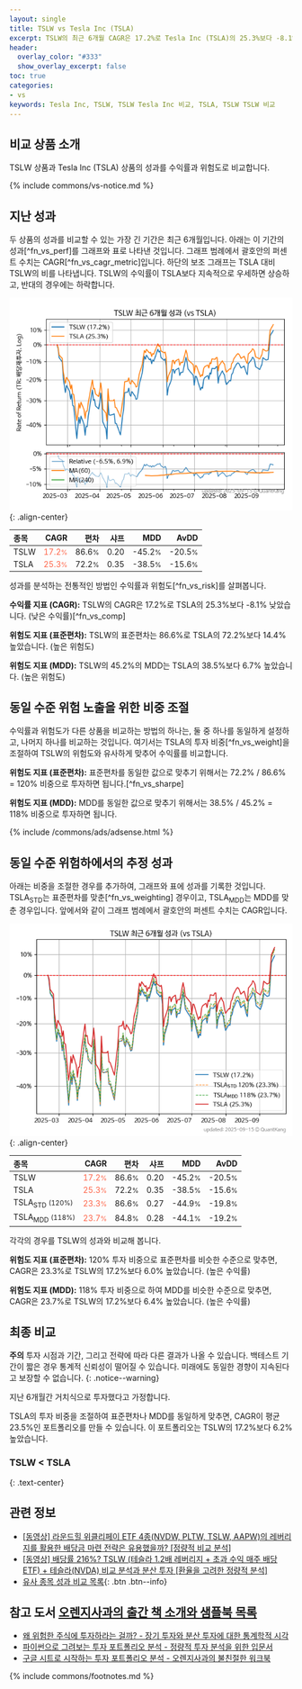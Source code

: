 ```yaml
---
layout: single
title: TSLW vs Tesla Inc (TSLA)
excerpt: TSLW의 최근 6개월 CAGR은 17.2%로 Tesla Inc (TSLA)의 25.3%보다 -8.1% 낮았습니다.
header:
  overlay_color: "#333"
  show_overlay_excerpt: false
toc: true
categories:
- vs
keywords: Tesla Inc, TSLW, TSLW Tesla Inc 비교, TSLA, TSLW TSLW 비교
---
```


## 비교 상품 소개


TSLW 상품과 Tesla Inc (TSLA) 상품의 성과를 수익률과 위험도로 비교합니다.





{% include commons/vs-notice.md %}

## 지난 성과

두 상품의 성과를 비교할 수 있는 가장 긴 기간은 최근 6개월입니다. 아래는 이 기간의 성과[^fn_vs_perf]를 그래프와 표로 나타낸 것입니다.
그래프 범례에서 괄호안의 퍼센트 수치는 CAGR[^fn_vs_cagr_metric]입니다.
하단의 보조 그래프는 TSLA 대비 TSLW의 비를 나타냅니다.
TSLW의 수익률이 TSLA보다 지속적으로 우세하면 상승하고, 반대의 경우에는 하락합니다.

![TSLW](/vs/images/tslw-vs-tsla_dual.png){: .align-center}

| **종목** | **CAGR** | **편차** | **샤프** | **MDD** | **AvDD** |
| :------------ | ------: | -----------: | -------: | ------: | -------: |
| TSLW | <span style="color: tomato">17.2<small>%</small></span> | 86.6<small>%</small> | 0.20 | -45.2<small>%</small> | -20.5<small>%</small> |
| TSLA | <span style="color: tomato">25.3<small>%</small></span> | 72.2<small>%</small> | 0.35 | -38.5<small>%</small> | -15.6<small>%</small> |

<!-- more -->


성과를 분석하는 전통적인 방법인 수익률과 위험도[^fn_vs_risk]를 살펴봅니다.

**수익률 지표 (CAGR):** TSLW의 CAGR은 17.2%로 TSLA의 25.3%보다 -8.1% 낮았습니다. (낮은 수익률)[^fn_vs_comp]

**위험도 지표 (표준편차):** TSLW의 표준편차는 86.6%로 TSLA의 72.2%보다 14.4% 높았습니다. (높은 위험도)

**위험도 지표 (MDD):** TSLW의 45.2%의 MDD는 TSLA의 38.5%보다 6.7% 높았습니다. (높은 위험도)



## 동일 수준 위험 노출을 위한 비중 조절

수익률과 위험도가 다른 상품을 비교하는 방법의 하나는, 둘 중 하나를 동일하게 설정하고, 나머지 하나를 비교하는 것입니다.
여기서는 TSLA의 투자 비중[^fn_vs_weight]을 조절하여 TSLW의 위험도와 유사하게 맞추어 수익률를 비교합니다.

**위험도 지표 (표준편차):** 표준편차를 동일한 값으로 맞추기 위해서는 72.2% / 86.6% = 120% 비중으로 투자하면 됩니다.[^fn_vs_sharpe]

**위험도 지표 (MDD):** MDD를 동일한 값으로 맞추기 위해서는 38.5% / 45.2% = 118% 비중으로 투자하면 됩니다.


{% include /commons/ads/adsense.html %}



## 동일 수준 위험하에서의 추정 성과

아래는 비중을 조절한 경우를 추가하여, 그래프와 표에 성과를 기록한 것입니다.
TSLA<sub>STD</sub>는 표준편차를 맞춘[^fn_vs_weighting] 경우이고, TSLA<sub>MDD</sub>는 MDD를 맞춘 경우입니다.
앞에서와 같이 그래프 범례에서 괄호안의 퍼센트 수치는 CAGR입니다.


![TSLW](/vs/images/tslw-vs-tsla.png){: .align-center}



| **종목** | **CAGR** | **편차** | **샤프** | **MDD** | **AvDD** |
| :------------ | ------: | -----------: | -------: | ------: | -------: |
| TSLW | <span style="color: tomato">17.2<small>%</small></span> | 86.6<small>%</small> | 0.20 | -45.2<small>%</small> | -20.5<small>%</small> |
| TSLA | <span style="color: tomato">25.3<small>%</small></span> | 72.2<small>%</small> | 0.35 | -38.5<small>%</small> | -15.6<small>%</small> |
| TSLA<sub>STD</sub> <small>(120%)</small> | <span style="color: tomato">23.3<small>%</small></span> | 86.6<small>%</small> | 0.27 | -44.9<small>%</small> | -19.8<small>%</small> |
| TSLA<sub>MDD</sub> <small>(118%)</small> | <span style="color: tomato">23.7<small>%</small></span> | 84.8<small>%</small> | 0.28 | -44.1<small>%</small> | -19.2<small>%</small> |



각각의 경우를 TSLW의 성과와 비교해 봅니다.

**위험도 지표 (표준편차):** 120% 투자 비중으로 표준편차를 비슷한 수준으로 맞추면, CAGR은 23.3%로 TSLW의 17.2%보다 6.0% 높았습니다. (높은 수익률)

**위험도 지표 (MDD):** 118% 투자 비중으로 하여 MDD를 비슷한 수준으로 맞추면, CAGR은 23.7%로 TSLW의 17.2%보다 6.4% 높았습니다. (높은 수익률)




## 최종 비교

**주의** 투자 시점과 기간, 그리고 전략에 따라 다른 결과가 나올 수 있습니다. 백테스트 기간이 짧은 경우 통계적 신뢰성이 떨어질 수 있습니다. 미래에도 동일한 경향이 지속된다고 보장할 수 없습니다.
{: .notice--warning}

지난 6개월간 거치식으로 투자했다고 가정합니다.

TSLA의 투자 비중을 조절하여 표준편차나 MDD를 동일하게 맞추면, CAGR이 평균 23.5%인 포트폴리오를 만들 수 있습니다.
이 포트폴리오는 TSLW의 17.2%보다 6.2% 높았습니다.

### TSLW &lt; TSLA
{: .text-center}


## 관련 정보

- [[동영상] 라운드힐 위클리페이 ETF 4종(NVDW, PLTW, TSLW, AAPW)의 레버리지를 활용한 배당금 마련 전략은 유용했을까? [정량적 비교 분석]](https://youtu.be/zoVCr4Jp8z4)
- [[동영상] 배당률 216%? TSLW (테슬라 1.2배 레버리지 + 초과 수익 매주 배당 ETF) + 테슬라(NVDA) 비교 분석과 분산 투자 [환율을 고려한 정량적 분석]](https://youtu.be/8H9Gd-VmZCQ)
- [유사 종목 성과 비교 목록](/vs/){: .btn .btn--info}


## 참고 도서 [오렌지사과의 출간 책 소개와 샘플북 목록](https://kongdori.tistory.com/691)

- [왜 위험한 주식에 투자하라는 걸까? - 장기 투자와 분산 투자에 대한 통계학적 시각](https://kongdori.tistory.com/421)
- [파이썬으로 그려보는 투자 포트폴리오 분석  - 정량적 투자 분석을 위한 입문서](https://kongdori.tistory.com/643)
- [구글 시트로 시작하는 투자 포트폴리오 분석 - 오렌지사과의 불친절한 워크북](https://kongdori.tistory.com/449)

{% include commons/footnotes.md %}